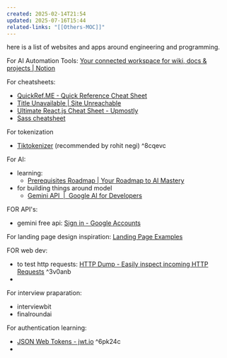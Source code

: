 ```yaml
---
created: 2025-02-14T21:54
updated: 2025-07-16T15:44
related-links: "[[Others-MOC]]"
---
```

here is a list of websites and apps around engineering and programming.

For AI Automation Tools: [Your connected workspace for wiki, docs & projects \| Notion](https://nathanhodgson.notion.site/Automations-15ddef00ae6381a4ab18e60bbff455e1)

For cheatsheets: 
- [QuickRef.ME - Quick Reference Cheat Sheet](https://quickref.me/)
- [Title Unavailable \| Site Unreachable](https://cheatography.com/)
- [Ultimate React.js Cheat Sheet - Upmostly](https://upmostly.com/ultimate-reactjs-cheat-sheet)
- [Sass cheatsheet](https://devhints.io/sass)

For tokenization
- [Tiktokenizer](https://tiktokenizer.vercel.app/) (recommended by rohit negi) ^8cqevc

For AI:
- learning:
	- [Prerequisites Roadmap \| Your Roadmap to AI Mastery](https://www.mldl.study/prerequisites)
- for building things around model
	- [Gemini API  \|  Google AI for Developers](https://ai.google.dev/gemini-api/docs)

FOR API's:
- gemini free api: [Sign in - Google Accounts](https://aistudio.google.com/apikey)

For landing page design inspiration: [Landing Page Examples](https://landings.dev/)



FOR web dev:
- to test http requests: [HTTP Dump - Easily inspect incoming HTTP Requests](https://httpdump.app/) ^3v0anb
- 


For interview praparation:
- interviewbit
- finalroundai

For authentication learning:
- [JSON Web Tokens - jwt.io](https://jwt.io/) ^6pk24c
- 